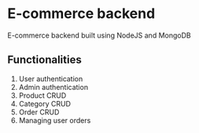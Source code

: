 # E-commerce backend

 E-commerce backend built using NodeJS and MongoDB


 ## Functionalities
1.  User authentication
2.  Admin authentication
3.  Product CRUD 
4.  Category CRUD
5.  Order CRUD
6.  Managing user orders